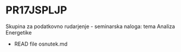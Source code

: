 # PR17JSPLJP
Skupina za podatkovno rudarjenje - seminarska naloga: tema Analiza Energetike
 - READ file osnutek.md
